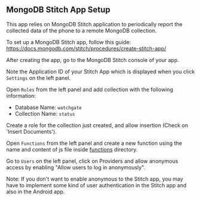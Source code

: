 ## MongoDB Stitch App Setup
This app relies on MongoDB Stitch application to periodically report the collected data of the phone to a remote MongoDB collection.

To set up a MongoDB Stitch app, follow this guide: https://docs.mongodb.com/stitch/procedures/create-stitch-app/
 
After creating the app, go to the MongoDB Stitch console of your app.

Note the Application ID of your Stitch App which is displayed when you click `Settings` on the left panel.
 
Open `Rules` from the left panel and add collection with the following information:
 - Database Name: `watchgate`
 - Collection Name: `status`
  
Create a role for the collection just created, and allow insertion (Check on 'Insert Documents').

Open `Functions` from the left panel and create a new function using the name and content of js file inside [functions](https://github.com/binokaryg/watchgate_android/tree/master/mongodb-stitch/functions) directory.

Go to `Users` on the left panel, click on Providers and allow anonymous access by enabling "Allow users to log in anonymously".
 
Note: If you don't want to enable anonymous to the Stitch app, you may have to implement some kind of user authentication in the Stitch app and also in the Android app.
